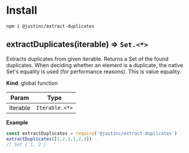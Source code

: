 # Install

`npm i @justinc/extract-duplicates`

<a name="extractDuplicates"></a>

## extractDuplicates(iterable) ⇒ <code>Set.&lt;\*&gt;</code>
Extracts duplicates from given iterable.
Returns a Set of the found duplicates.
When deciding whether an element is a duplicate, the native
Set's equality is used (for performance reasons). This is value equality.

**Kind**: global function  

| Param | Type |
| --- | --- |
| iterable | <code>Iterable.&lt;\*&gt;</code> |

**Example**  
```js
const extractDuplicates = require('@justinc/extract-duplicates')
extractDuplicates([1,2,1,1,2,3])
// Set { 1, 2 }
```
